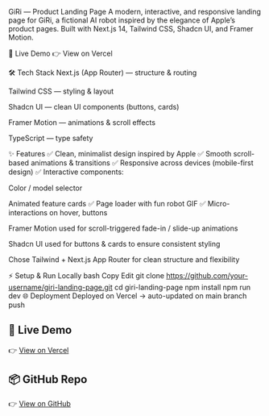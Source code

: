 GiRi — Product Landing Page
A modern, interactive, and responsive landing page for GiRi, a fictional AI robot inspired by the elegance of Apple’s product pages.
Built with Next.js 14, Tailwind CSS, Shadcn UI, and Framer Motion.

🚀 Live Demo
👉 View on Vercel

🛠 Tech Stack
Next.js (App Router) — structure & routing

Tailwind CSS — styling & layout

Shadcn UI — clean UI components (buttons, cards)

Framer Motion — animations & scroll effects

TypeScript — type safety

✨ Features
✅ Clean, minimalist design inspired by Apple
✅ Smooth scroll-based animations & transitions
✅ Responsive across devices (mobile-first design)
✅ Interactive components:

Color / model selector

Animated feature cards
✅ Page loader with fun robot GIF
✅ Micro-interactions on hover, buttons

Framer Motion used for scroll-triggered fade-in / slide-up animations

Shadcn UI used for buttons & cards to ensure consistent styling

Chose Tailwind + Next.js App Router for clean structure and flexibility

⚡ Setup & Run Locally
bash
Copy
Edit
git clone https://github.com/your-username/giri-landing-page.git
cd giri-landing-page
npm install
npm run dev
🌐 Deployment
Deployed on Vercel → auto-updated on main branch push

## 🚀 Live Demo  
👉 [View on Vercel](https://your-vercel-link.vercel.app)  

## 📦 GitHub Repo  
👉 [View on GitHub](https://github.com/your-username/giri-landing-page)
